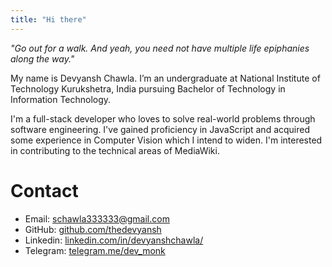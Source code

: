 ```yaml
---
title: "Hi there"
---
```

*"Go out for a walk. And yeah, you need not have multiple life epiphanies along the way."*

My name is Devyansh Chawla. I’m an undergraduate at National Institute of Technology Kurukshetra, India pursuing Bachelor of
Technology in Information Technology.

I'm a full-stack developer who loves to solve real-world problems through software engineering. I've gained proficiency in JavaScript and acquired some experience in Computer Vision which I intend to widen. I'm interested in contributing to the 
technical areas of MediaWiki.

# Contact

- Email: schawla333333@gmail.com
- GitHub: [github.com/thedevyansh](https://github.com/thedevyansh)
- Linkedin: [linkedin.com/in/devyanshchawla/](https://www.linkedin.com/in/devyanshchawla/)
- Telegram: [telegram.me/dev_monk](https://telegram.me/dev_monk)
